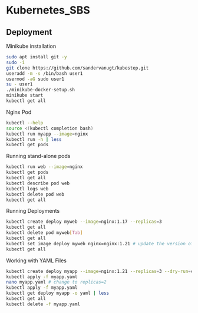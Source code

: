 # Kubernetes_SBS
## Deployment

Minikube installation

```bash
sudo apt install git -y
sudo -i
git clone https://github.com/sandervanugt/kubestep.git
useradd -m -s /bin/bash user1
usermod -aG sudo user1
su - user1
./minikube-docker-setup.sh
minikube start
kubectl get all
```

Nginx Pod

```bash
kubectl --help
source <(kubectl completion bash)
kubectl run myapp --image=nginx
kubectl run -h | less 
kubectl get pods
```
Running stand-alone pods
```bash
kubectl run web --image=nginx
kubectl get pods
kubectl get all
kubectl describe pod web
kubectl logs web
kubectl delete pod web
kubectl get all
```
Running Deployments
```bash
kubectl create deploy myweb --image=nginx:1.17 --replicas=3
kubectl get all
kubectl delete pod myweb[Tab]
kubectl get all
kubectl set image deploy myweb nginx=nginx:1.21 # update the version of NGINX
kubectl get all
```
Working with YAML Files
```bash
kubectl create deploy myapp --image=nginx:1.21 --replicas=3 --dry-run=client -o yaml>myapp.yaml
kubectl apply -f myapp.yaml
nano myapp.yaml # change to replicas=2
kubectl apply -f myapp.yaml
kubectl get deploy myapp -o yaml | less
kubectl get all
kubectl delete -f myapp.yaml
```
